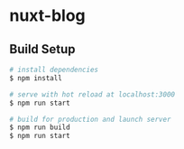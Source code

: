 # nuxt-blog

## Build Setup

```bash
# install dependencies
$ npm install

# serve with hot reload at localhost:3000
$ npm run start

# build for production and launch server
$ npm run build
$ npm run start
